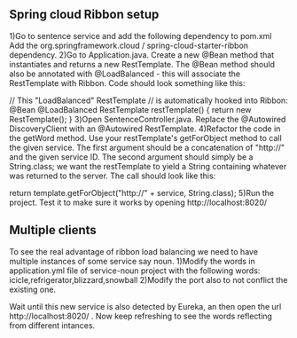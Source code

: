 Spring cloud Ribbon setup
-------------------------
1)Go to sentence service and add the following dependency to pom.xml
Add the org.springframework.cloud / spring-cloud-starter-ribbon dependency.
2)Go to Application.java. Create a new @Bean method that instantiates and returns a new RestTemplate. The @Bean method should also be annotated with @LoadBalanced - this will associate the RestTemplate with Ribbon. Code should look something like this:

  //  This "LoadBalanced" RestTemplate 
  //  is automatically hooked into Ribbon:
  @Bean @LoadBalanced
  RestTemplate restTemplate() {
      return new RestTemplate();
  }
3)Open SentenceController.java. Replace the @Autowired DiscoveryClient with an @Autowired RestTemplate. 
4)Refactor the code in the getWord method. Use your restTemplate's getForObject method to call the given service. The first argument should be a concatenation of "http://" and the given service ID. The second argument should simply be a String.class; we want the restTemplate to yield a String containing whatever was returned to the server. The call should look like this:

  return template.getForObject("http://" + service, String.class);
5)Run the project. Test it to make sure it works by opening http://localhost:8020/  

Multiple clients
----------------
To see the real advantage of ribbon load balancing we need to have multiple instances of some service say noun.
1)Modify the words in application.yml file of service-noun project with the following
	words:  icicle,refrigerator,blizzard,snowball
2)Modify the port also to not conflict the existing one.

Wait until this new service is also detected by Eureka, an then open the url http://localhost:8020/ . Now keep refreshing to see the words reflecting from different intances.



  
